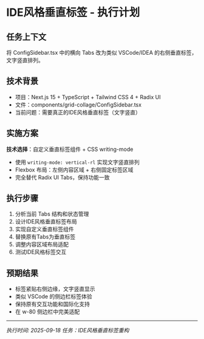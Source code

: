 # IDE风格垂直标签 - 执行计划

## 任务上下文
将 ConfigSidebar.tsx 中的横向 Tabs 改为类似 VSCode/IDEA 的右侧垂直标签，文字竖直排列。

## 技术背景
- 项目：Next.js 15 + TypeScript + Tailwind CSS 4 + Radix UI
- 文件：components/grid-collage/ConfigSidebar.tsx
- 当前问题：需要真正的IDE风格垂直标签（文字竖直）

## 实施方案
**技术选择**：自定义垂直标签组件 + CSS writing-mode
- 使用 `writing-mode: vertical-rl` 实现文字竖直排列
- Flexbox 布局：左侧内容区域 + 右侧固定标签区域
- 完全替代 Radix UI Tabs，保持功能一致

## 执行步骤
1. 分析当前 Tabs 结构和状态管理
2. 设计IDE风格垂直标签布局
3. 实现自定义垂直标签组件
4. 替换原有Tabs为垂直标签
5. 调整内容区域布局适配
6. 测试IDE风格标签交互

## 预期结果
- 标签紧贴右侧边缘，文字竖直显示
- 类似 VSCode 的侧边栏标签体验
- 保持原有交互功能和国际化支持
- 在 w-80 侧边栏中完美适配

---
*执行时间: 2025-09-18*
*任务：IDE风格垂直标签重构*